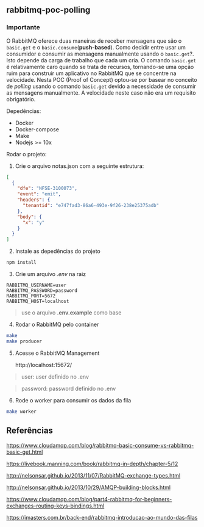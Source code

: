## rabbitmq-poc-polling

### Importante

O RabbitMQ oferece duas maneiras de receber mensagens que são o  `basic.get` e o `basic.consume`(**push-based**). Como decidir entre usar um consumidor e consumir as mensagens manualmente usando o `basic.get`?. Isto depende da carga de trabalho que cada um cria. O comando `basic.get` é relativamente caro quando se trata de recursos, tornando-se uma opção ruim para construir um aplicativo no RabbitMQ que se concentre na velocidade. Nesta POC (Proof of Concept) optou-se por basear no conceito de *polling* usando o comando `basic.get` devido a necessidade de consumir as mensagens manualmente. A velocidade neste caso não era um requisito obrigatório. 

Depedências:

- Docker
- Docker-compose
- Make
- Nodejs >= 10x

Rodar o projeto:

1. Crie o arquivo notas.json com a seguinte estrutura:

```json
[
  {
    "dfe": "NFSE-3100073",
    "event": "emit",
    "headers": {
      "tenantid": "e747fad3-86a6-493e-9f26-238e25375adb"
    },
    "body": {
      "x": "y"
    }
  }
]
```

2. Instale as depedências do projeto

```sh
npm install
```

3. Crie um arquivo _.env_ na raiz

```
RABBITMQ_USERNAME=user
RABBITMQ_PASSWORD=password
RABBITMQ_PORT=5672
RABBITMQ_HOST=localhost
```

> use o arquivo **.env.example** como base

4. Rodar o RabbitMQ pelo container

```sh
make
make producer
```

5. Acesse o RabbitMQ Management

   http://localhost:15672/

> user: user definido no .env

> password: password definido no .env

6. Rode o worker para consumir os dados da fila

```sh
make worker
```

## Referências

https://www.cloudamqp.com/blog/rabbitmq-basic-consume-vs-rabbitmq-basic-get.html

https://livebook.manning.com/book/rabbitmq-in-depth/chapter-5/12

http://nelsonsar.github.io/2013/11/07/RabbitMQ-exchange-types.html

http://nelsonsar.github.io/2013/10/29/AMQP-building-blocks.html

https://www.cloudamqp.com/blog/part4-rabbitmq-for-beginners-exchanges-routing-keys-bindings.html

https://imasters.com.br/back-end/rabbitmq-introducao-ao-mundo-das-filas
